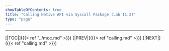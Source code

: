 ```yaml
---
showTableOfContents: true
title: "Calling Native API via Syscall Package (Lab 11.2)"
type: "page"
---
```




---
[|TOC|]({{< ref "../moc.md" >}})
[|PREV|]({{< ref "calling.md" >}})
[|NEXT|]({{< ref "calling.md" >}})